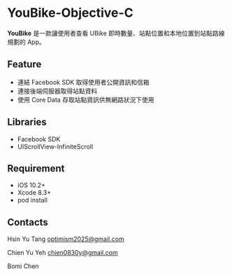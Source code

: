# YouBike-Objective-C
**YouBike** 是一款讓使用者查看 UBike 即時數量、站點位置和本地位置到站點路線規劃的 App。

## Feature
* 連結 Facebook SDK 取得使用者公開資訊和信箱
* 連接後端伺服器取得站點資料
* 使用 Core Data 存取站點資訊供無網路狀況下使用

## Libraries
* Facebook SDK
* UIScrollView-InfiniteScroll

## Requirement
* iOS 10.2+
* Xcode 8.3+
* pod install

## Contacts
Hsin Yu Tang
<optimism2025@gmail.com>

Chien Yu Yeh
<chien0830y@gmail.com>

Bomi Chen
